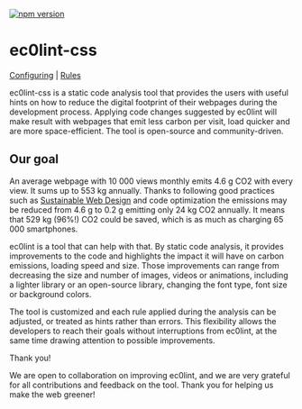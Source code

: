 [![npm version](https://img.shields.io/npm/v/ec0lint.svg)](https://www.npmjs.com/package/ec0lint)

# ec0lint-css

[Configuring](https://stylelint.io/user-guide/configure) |
[Rules](http://ec0lint.com/features)

ec0lint-css is a static code analysis tool that provides the users with useful hints on how to reduce the digital footprint of their webpages during the development process. Applying code changes suggested by ec0lint will make result with webpages that emit less carbon per visit, load quicker and are more space-efficient. The tool is open-source and community-driven.

## Our goal

An average webpage with 10 000 views monthly emits 4.6 g CO2 with every view. It sums up to 553 kg annually. Thanks to following good practices such as [Sustainable Web Design](https://sustainablewebdesign.org/) and code optimization the emissions may be reduced from 4.6 g to 0.2 g emitting only 24 kg CO2 annually. It means that 529 kg (96%!) CO2 could be saved, which is as much as charging 65 000 smartphones.

ec0lint is a tool that can help with that. By static code analysis, it provides improvements to the code and highlights the impact it will have on carbon emissions, loading speed and size. Those improvements can range from decreasing the size and number of images, videos or animations, including a lighter library or an open-source library, changing the font type, font size or background colors.

The tool is customized and each rule applied during the analysis can be adjusted, or treated as hints rather than errors. This flexibility allows the developers to reach their goals without interruptions from ec0lint, at the same time drawing attention to possible improvements.

Thank you!

We are open to collaboration on improving ec0lint, and we are very grateful for all contributions and feedback on the tool. Thank you for helping us make the web greener!
